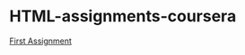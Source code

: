 # HTML-assignments-coursera
[First Assignment](https://lubapa.github.io/HTML-assignments-coursera/module2-assignment)